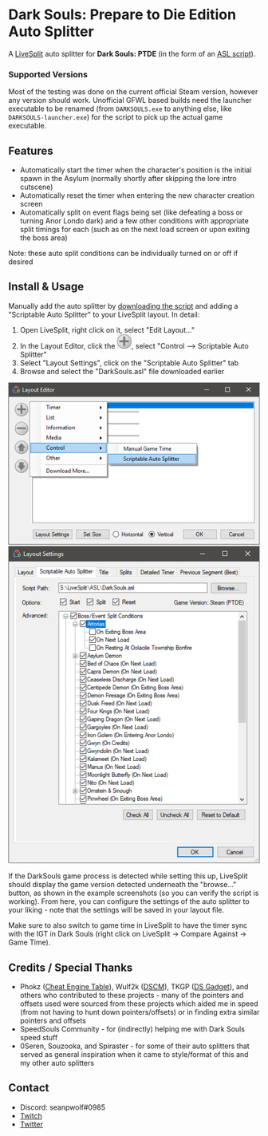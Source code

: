 # Dark Souls: Prepare to Die Edition Auto Splitter

A [LiveSplit](http://livesplit.org) auto splitter for **Dark Souls: PTDE** (in the form of an [ASL script](https://github.com/LiveSplit/LiveSplit/blob/master/Documentation/Auto-Splitters.md)).

### Supported Versions

Most of the testing was done on the current official Steam version, however any version should work. Unofficial GFWL based builds need the launcher executable to be renamed (from `DARKSOULS.exe` to anything else, like `DARKSOULS-launcher.exe`) for the script to pick up the actual game executable.

## Features

* Automatically start the timer when the character's position is the initial spawn in the Asylum (normally shortly after skipping the lore intro cutscene)
* Automatically reset the timer when entering the new character creation screen
* Automatically split on event flags being set (like defeating a boss or turning Anor Londo dark) and a few other conditions with appropriate split timings for each (such as on the next load screen or upon exiting the boss area)

Note: these auto split conditions can be individually turned on or off if desired

## Install & Usage

Manually add the auto splitter by [downloading the script](/DarkSoulsASL/DarkSouls.asl?raw=true) and adding a "Scriptable Auto Splitter" to your LiveSplit layout. In detail:

1. Open LiveSplit, right click on it, select "Edit Layout..."
1. In the Layout Editor, click the ![](/DarkSoulsASL/resources/layout_editor_plus.png?raw=true "plus button"), select "Control --> Scriptable Auto Splitter"
1. Select "Layout Settings", click on the "Scriptable Auto Splitter" tab
1. Browse and select the "DarkSouls.asl" file downloaded earlier

![](/DarkSoulsASL/resources/layout_editor.png?raw=true "Adding Scriptable Auto Splitter Component") ![](/DarkSoulsASL/resources/layout_settings.png?raw=true "ASL Script Settings") 

If the DarkSouls game process is detected while setting this up, LiveSplit should display the game version detected underneath the "browse..." button, as shown in the example screenshots (so you can verify the script is working). From here, you can configure the settings of the auto splitter to your liking - note that the settings will be saved in your layout file.

Make sure to also switch to game time in LiveSplit to have the timer sync with the IGT in Dark Souls (right click on LiveSplit -> Compare Against -> Game Time).

## Credits / Special Thanks

* Phokz ([Cheat Engine Table](http://fearlessrevolution.com/viewtopic.php?f=4&t=63)), Wulf2k ([DSCM](https://github.com/Wulf2k/DaS-PC-MPChan)), TKGP ([DS Gadget](https://github.com/JKAnderson/DS-Gadget)), and others who contributed to these projects - many of the pointers and offsets used were sourced from these projects which aided me in speed (from not having to hunt down pointers/offsets) or in finding extra similar pointers and offsets
* SpeedSouls Community - for (indirectly) helping me with Dark Souls speed stuff
* 0Seren, Souzooka, and Spiraster - for some of their auto splitters that served as general inspiration when it came to style/format of this and my other auto splitters

## Contact

* Discord: seanpwolf#0985
* [Twitch](https://twitch.tv/seanpwolf)
* [Twitter](https://twitter.com/seanpwolf)
